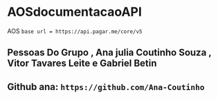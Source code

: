 # AOSdocumentacaoAPI
AOS
  `base url = https://api.pagar.me/core/v5`

## Pessoas Do Grupo , Ana julia Coutinho Souza , Vitor Tavares Leite e Gabriel Betin


## Github ana: `https://github.com/Ana-Coutinho`

